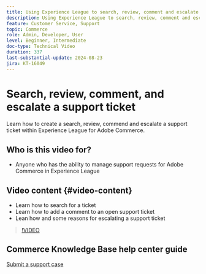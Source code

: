 ```yaml
---
title: Using Experience League to search, review, comment and escalate a support ticket
description: Using Experience League to search, review, comment and escalate a support ticket
feature: Customer Service, Support
topic: Commerce
role: Admin, Developer, User
level: Beginner, Intermediate
doc-type: Technical Video
duration: 337
last-substantial-update: 2024-08-23
jira: KT-16049
---
```


# Search, review, comment, and escalate a support ticket

Learn how to create a search, review, commend and escalate a support ticket within Experience League for Adobe Commerce.

## Who is this video for?

* Anyone who has the ability to manage support requests for Adobe Commerce in Experience League

## Video content {#video-content}

* Learn how to search for a ticket 
* Learn how to add a comment to an open support ticket
* Lean how and some reasons for escalating a support ticket

>[!VIDEO](https://video.tv.adobe.com/v/3433076?learn=on)

## Commerce Knowledge Base help center guide

[Submit a support case](https://experienceleague.adobe.com/en/docs/commerce-knowledge-base/kb/help-center-guide/magento-help-center-user-guide#support-case)
